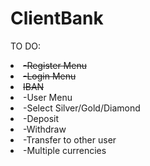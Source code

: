 # ClientBank
TO DO:
<li><del>-Register Menu
<li><del>-Login Menu
<li><del>IBAN
<li>-User Menu
<li>-Select Silver/Gold/Diamond
<li>-Deposit
<li>-Withdraw
<li>-Transfer to other user
<li>-Multiple currencies
